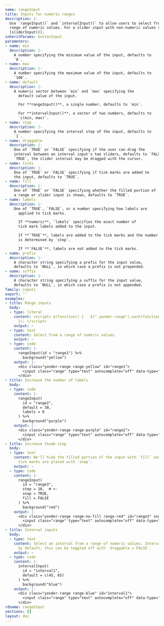 ```yaml
---
name: rangeInput
title: Inputs for numeric ranges
description: |-
  Use `rangeInput()` and `intervalInput()` to allow users to select from a
  range of numeric values. For a slider input with non-numeric values refer to
  [sliderInput()].
inheritParams: buttonInput
parameters:
- name: min
  description: |-
    A number specifying the minimum value of the input, defaults to
    `0`.
- name: max
  description: |-
    A number specifying the maximum value of the input, defaults to
    `100`.
- name: default
  description: |-
    A numeric vector between `min` and `max` specifying the
      default value of the input.

      For **rangeInput()**, a single number, defaults to `min`.

      For **intervalInput()**, a vector of two numbers, defaults to
      `c(min, max)`.
- name: step
  description: |-
    A number specifying the interval step of the input, defaults to
    `1`.
- name: draggable
  description: |-
    One of `TRUE` or `FALSE` specifying if the user can drag the
    interval between an interval input's two sliders, defaults to `FALSE`. If
    `TRUE`, the slider interval may be dragged with the cursor.
- name: ticks
  description: |-
    One of `TRUE` or `FALSE` specifying if tick marks are added to
    the input, defaults to `TRUE`.
- name: fill
  description: |-
    One of `TRUE` or `FALSE` specifying whether the filled portion of
    a range or slider input is shown, defaults to `TRUE`.
- name: labels
  description: |-
    One of `TRUE`, `FALSE`, or a number specifying how labels are
      applied to tick marks.

      If **numeric**, `labels` specifies the exact number of
      tick mark labels added to the input.

      If **`TRUE`**, labels are added to the tick marks and the number of labels
      is determined by `step`.

      If **`FALSE`**, labels are not added to the tick marks.
- name: prefix
  description: |-
    A character string specifying a prefix for the input value,
    defaults to `NULL`, in which case a prefix is not prepended.
- name: suffix
  description: |-
    A character string specifying a suffix for the input value,
    defaults to `NULL`, in which case a prefix is not appended.
family: inputs
export: ''
examples:
- title: Range inputs
  body:
  - type: literal
    content: <script> $(function() {   $(".yonder-range").each(function() {     $(this.querySelector("input")).ionRangeSlider();   });
      }); </script>
    output: ~
  - type: text
    content: Select from a range of numeric values.
    output: ~
  - type: code
    content: |-
      rangeInput(id = "range1") %>%
        background("yellow")
    output: |-
      <div class="yonder-range range-yellow" id="range1">
        <input class="range" type="text" autocomplete="off" data-type="single" data-min="0" data-max="100" data-step="1" data-from="0" data-prettify-separator="," data-grid="TRUE" data-grid-num="4"/>
      </div>
- title: Increase the number of labels
  body:
  - type: code
    content: |-
      rangeInput(
        id = "range2",
        default = 30,
        labels = 8
      ) %>%
        background("purple")
    output: |-
      <div class="yonder-range range-purple" id="range2">
        <input class="range" type="text" autocomplete="off" data-type="single" data-min="0" data-max="100" data-step="1" data-from="30" data-prettify-separator="," data-grid="TRUE" data-grid-num="8"/>
      </div>
- title: Increase thumb step
  body:
  - type: text
    content: We'll hide the filled portion of the input with `fill` and change how
      tick marks are placed with `snap`.
    output: ~
  - type: code
    content: |-
      rangeInput(
        id = "range3",
        step = 10,  # <-
        snap = TRUE,
        fill = FALSE
      ) %>%
        background("red")
    output: |-
      <div class="yonder-range range-no-fill range-red" id="range3" snap="TRUE">
        <input class="range" type="text" autocomplete="off" data-type="single" data-min="0" data-max="100" data-step="10" data-from="0" data-prettify-separator="," data-grid="TRUE" data-grid-num="4"/>
      </div>
- title: Interval inputs
  body:
  - type: text
    content: Select an interval from a range of numeric values. Intervals are draggable
      by default, this can be toggled off with `draggable = FALSE`.
    output: ~
  - type: code
    content: |-
      intervalInput(
        id = "interval1",
        default = c(45, 65)
      ) %>%
        background("blue")
    output: |-
      <div class="yonder-range range-blue" id="interval1">
        <input class="range" type="text" autocomplete="off" data-type="double" data-min="0" data-max="100" data-from="45" data-to="65" data-drag-interval="FALSE" data-prettify-separator="," data-grid="TRUE" data-grid-num="4"/>
      </div>
rdname: rangeInput
sections: []
layout: doc
---
```

